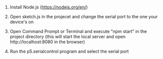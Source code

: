 1. Install Node.js (https://nodejs.org/en/)

2. Open sketch.js in the projecet and change the serial port to the one your device's on

3. Open Command Prompt or Terminal and execute "npm start" in the project directory (this will start the local server and open http://localhost:8080 in the browser)

4. Run the p5.serialcontrol program and select the serial port